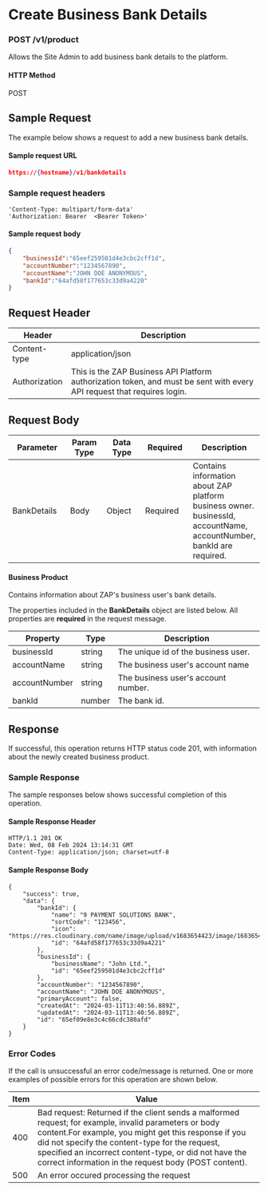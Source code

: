 # Create Business Bank Details

### POST /v1/product <a href="#top" id="top"></a>

Allows the Site Admin to add business bank details to the platform.

#### HTTP Method <a href="#top" id="top"></a>

POST

## Sample Request <a href="#samplerequest" id="samplerequest"></a>

The example below shows a request to add a new business bank details.

#### **Sample request** URL <a href="#top" id="top"></a>

```json
https://{hostname}/v1/bankdetails
```

### **Sample request headers** <a href="#top" id="top"></a>

```
'Content-Type: multipart/form-data'
'Authorization: Bearer  <Bearer Token>'
```

#### **Sample request body** <a href="#top" id="top"></a>

```json
{
    "businessId":"65eef259501d4e3cbc2cff1d",
    "accountNumber":"1234567890",
    "accountName":"JOHN DOE ANONYMOUS",
    "bankId":"64afd58f177653c33d9a4220"
}
```

## Request Header <a href="#samplerequest" id="samplerequest"></a>

| Header        | Description                                                                                                             |
| ------------- | ----------------------------------------------------------------------------------------------------------------------- |
| Content-type  | application/json                                                                                                        |
| Authorization | This is the ZAP Business API Platform authorization token, and must be sent with every API request that requires login. |

## Request Body <a href="#samplerequest" id="samplerequest"></a>

<table><thead><tr><th width="122">Parameter</th><th width="73">Param Type</th><th width="86">Data Type</th><th width="100">Required</th><th>Description</th></tr></thead><tbody><tr><td>BankDetails</td><td>Body</td><td>Object</td><td>Required</td><td>Contains information about ZAP platform business owner. businessId, accountName, accountNumber, bankId are required.</td></tr></tbody></table>

#### Business Product

Contains information about ZAP's business user's bank details.

The properties included in the **BankDetails** object are listed below. All properties are **required** in the request message.

| Property      | Type   | Description                           |
| ------------- | ------ | ------------------------------------- |
| businessId    | string | The unique id of the business user.   |
| accountName   | string | The business user's account  name     |
| accountNumber | string | The  business user's account  number. |
| bankId        | number | The bank id.                          |

## Response <a href="#samplerequest" id="samplerequest"></a>

If successful, this operation returns HTTP status code 201, with information about the newly created business product.

### Sample Response <a href="#samplerequest" id="samplerequest"></a>

The sample responses below shows successful completion of this operation.

#### **Sample** Response Header <a href="#top" id="top"></a>

```
HTTP/1.1 201 OK
Date: Wed, 08 Feb 2024 13:14:31 GMT
Content-Type: application/json; charset=utf-8
```

#### **Sample** Response Body <a href="#top" id="top"></a>

```
{
    "success": true,
    "data": {
        "bankId": {
            "name": "9 PAYMENT SOLUTIONS BANK",
            "sortCode": "123456",
            "icon": "https://res.cloudinary.com/name/image/upload/v1683654423/image/1683654422041.png",
            "id": "64afd58f177653c33d9a4221"
        },
        "businessId": {
            "businessName": "John Ltd.",
            "id": "65eef259501d4e3cbc2cff1d"
        },
        "accountNumber": "1234567890",
        "accountName": "JOHN DOE ANONYMOUS",
        "primaryAccount": false,
        "createdAt": "2024-03-11T13:40:56.889Z",
        "updatedAt": "2024-03-11T13:40:56.889Z",
        "id": "65ef09e8e3c4c66cdc380afd"
    }
}
```

### Error Codes <a href="#samplerequest" id="samplerequest"></a>

If the call is unsuccessful an error code/message is returned. One or more examples of possible errors for this operation are shown below.

| Item | Value                                                                                                                                                                                                                                                                                                                             |
| ---- | --------------------------------------------------------------------------------------------------------------------------------------------------------------------------------------------------------------------------------------------------------------------------------------------------------------------------------- |
| 400  | Bad request: Returned if the client sends a malformed request; for example, invalid parameters or body content.For example, you might get this response if you did not specify the content-type for the request, specified an incorrect content-type, or did not have the correct information in the request body (POST content). |
| 500  | An error occured processing the request                                                                                                                                                                                                                                                                                           |
